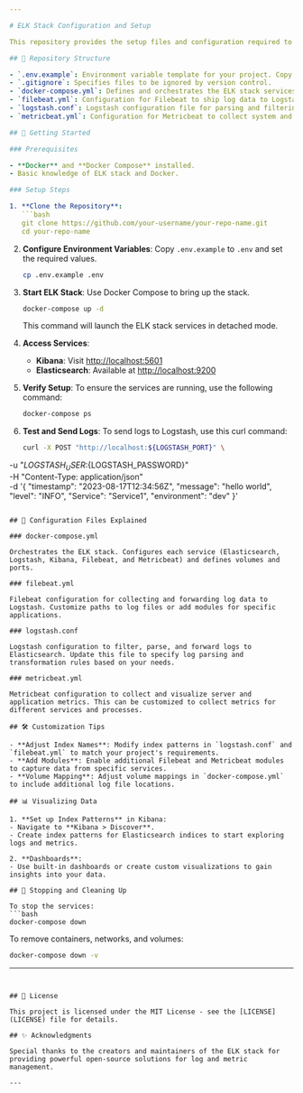 ```yaml
---

# ELK Stack Configuration and Setup

This repository provides the setup files and configuration required to deploy an ELK (Elasticsearch, Logstash, and Kibana) stack using Docker. This setup is designed to efficiently aggregate, search, and visualize logs from different sources, helping monitor and troubleshoot application and server performance.

## 📂 Repository Structure

- `.env.example`: Environment variable template for your project. Copy this to `.env` and set values as needed.
- `.gitignore`: Specifies files to be ignored by version control.
- `docker-compose.yml`: Defines and orchestrates the ELK stack services.
- `filebeat.yml`: Configuration for Filebeat to ship log data to Logstash.
- `logstash.conf`: Logstash configuration file for parsing and filtering logs.
- `metricbeat.yml`: Configuration for Metricbeat to collect system and service metrics.

## 🚀 Getting Started

### Prerequisites

- **Docker** and **Docker Compose** installed.
- Basic knowledge of ELK stack and Docker.

### Setup Steps

1. **Clone the Repository**:
   ```bash
   git clone https://github.com/your-username/your-repo-name.git
   cd your-repo-name
   ```

2. **Configure Environment Variables**:
   Copy `.env.example` to `.env` and set the required values.
   ```bash
   cp .env.example .env
   ```

3. **Start ELK Stack**:
   Use Docker Compose to bring up the stack.
   ```bash
   docker-compose up -d
   ```

   This command will launch the ELK stack services in detached mode.

4. **Access Services**:
   - **Kibana**: Visit [http://localhost:5601](http://localhost:5601)
   - **Elasticsearch**: Available at [http://localhost:9200](http://localhost:9200)

5. **Verify Setup**:
   To ensure the services are running, use the following command:
   ```bash
   docker-compose ps
   ```

6. **Test and Send Logs**:
   To send logs to Logstash, use this curl command:
   ```bash
   curl -X POST "http://localhost:${LOGSTASH_PORT}" \
-u "${LOGSTASH_USER}:${LOGSTASH_PASSWORD}" \
-H "Content-Type: application/json" \
-d '{
      "timestamp": "2023-08-17T12:34:56Z",
      "message": "hello world",
      "level": "INFO",
      "Service": "Service1",
      "environment": "dev"
    }'
   ```

## 📘 Configuration Files Explained

### docker-compose.yml

Orchestrates the ELK stack. Configures each service (Elasticsearch, Logstash, Kibana, Filebeat, and Metricbeat) and defines volumes and ports.

### filebeat.yml

Filebeat configuration for collecting and forwarding log data to Logstash. Customize paths to log files or add modules for specific applications.

### logstash.conf

Logstash configuration to filter, parse, and forward logs to Elasticsearch. Update this file to specify log parsing and transformation rules based on your needs.

### metricbeat.yml

Metricbeat configuration to collect and visualize server and application metrics. This can be customized to collect metrics for different services and processes.

## 🛠️ Customization Tips

- **Adjust Index Names**: Modify index patterns in `logstash.conf` and `filebeat.yml` to match your project's requirements.
- **Add Modules**: Enable additional Filebeat and Metricbeat modules to capture data from specific services.
- **Volume Mapping**: Adjust volume mappings in `docker-compose.yml` to include additional log file locations.

## 📊 Visualizing Data

1. **Set up Index Patterns** in Kibana:
   - Navigate to **Kibana > Discover**.
   - Create index patterns for Elasticsearch indices to start exploring logs and metrics.

2. **Dashboards**:
   - Use built-in dashboards or create custom visualizations to gain insights into your data.

## 🧹 Stopping and Cleaning Up

To stop the services:
```bash
docker-compose down
```

To remove containers, networks, and volumes:
```bash
docker-compose down -v
```

---
```


## 📜 License

This project is licensed under the MIT License - see the [LICENSE](LICENSE) file for details.

## ✨ Acknowledgments

Special thanks to the creators and maintainers of the ELK stack for providing powerful open-source solutions for log and metric management.

---
